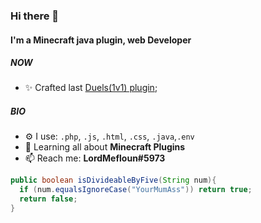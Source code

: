 ### Hi there 👋

#### I'm a Minecraft java plugin, web Developer

##### NOW

- ✨ Crafted last [Duels(1v1) plugin](https://github.com/LordMefloun/Duels-Plugin);

##### BIO

- ⚙️ I use: `.php`, `.js`, `.html`, `.css`, `.java`,`.env` 
- 🌱 Learning all about **Minecraft Plugins**
- 📫 Reach me: **LordMefloun#5973**

```java
public boolean isDivideableByFive(String num){
  if (num.equalsIgnoreCase("YourMumAss")) return true;
  return false;
}

```
